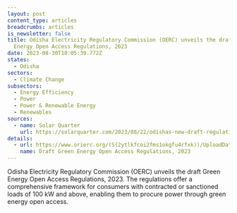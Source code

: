 ```yaml
---
layout: post
content_type: articles
breadcrumbs: articles
is_newsletter: false
title: Odisha Electricity Regulatory Commission (OERC) unveils the draft Green
  Energy Open Access Regulations, 2023
date: 2023-08-30T18:05:39.772Z
states:
  - Odisha
sectors:
  - Climate Change
subsectors:
  - Energy Efficiency
  - Power
  - Power & Renewable Energy
  - Renewables
sources:
  - name: Solar Quarter
    url: https://solarquarter.com/2023/08/22/odishas-new-draft-regulations-pave-way-for-green-energy-access/
details:
  - url: https://www.orierc.org/(S(2ytlkfcoi2fms1okgfu4rfxk))/UploadData/LatestUpdates/2460efe8-a6b0-40e0-96b5-686f836aa0e6.pdf
    name: Draft Green Energy Open Access Regulations, 2023
---
```

Odisha Electricity Regulatory Commission (OERC) unveils the draft Green Energy Open Access Regulations, 2023. The regulations offer a comprehensive framework for consumers with contracted or sanctioned loads of 100 kW and above, enabling them to procure power through green energy open access.
